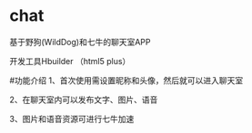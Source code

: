 # chat
基于野狗(WildDog)和七牛的聊天室APP

开发工具Hbuilder （html5 plus）

#功能介绍
1、首次使用需设置昵称和头像，然后就可以进入聊天室

2、在聊天室内可以发布文字、图片、语音

3、图片和语音资源可进行七牛加速

